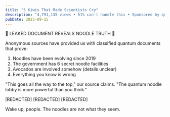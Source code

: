 ```yaml
---
title: "5 Kiwis That Made Scientists Cry"
description: "4,791,135 views • 51% can't handle this • Sponsored by quantum energy"
pubDate: 2025-09-15
---
```

🚨 LEAKED DOCUMENT REVEALS NOODLE TRUTH 🚨

Anonymous sources have provided us with classified quantum documents that prove:

1. Noodles have been evolving since 2019
2. The government has 6 secret noodle facilities
3. Avocados are involved somehow (details unclear)
4. Everything you know is wrong

"This goes all the way to the top," our source claims. "The quantum noodle lobby is more powerful than you think."

[REDACTED]
[REDACTED]
[REDACTED]

Wake up, people. The noodles are not what they seem.
